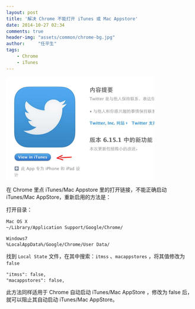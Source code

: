 ```yaml
---
layout: post
title: '解决 Chrome 不能打开 iTunes 或 Mac Appstore'
date: 2014-10-27 02:34
comments: true
header-img: "assets/common/chrome-bg.jpg"
author:     "任平生"
tags:
    - Chrome
    - iTunes
---
```


<img src="/assets/2014/10/open-itunes.jpg" alt="open-itunes.jpg" width="400">


在 Chrome 里点 iTunes/Mac Appstore 里的打开链接，不能正确启动 iTunes/Mac AppStore，重新启用的方法是：


打开目录：

``` 
Mac OS X
~/Library/Application Support/Google/Chrome/
```

``` 
Windows7
%LocalAppData%/Google/Chrome/User Data/

```

找到  `Local State` 文件，在其中搜索：`itmss` 、`macappstores` ，将其值修改为 `false`

```
"itmss": false,
"macappstores": false,
```

此方法同样适用于 Chrome 自动启动 iTunes/Mac AppStore ，修改为 false 后，就可以阻止其自动启动 iTunes/Mac AppStore。
